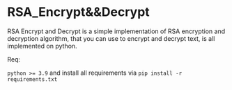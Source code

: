 # RSA_Encrypt&&Decrypt
 RSA Encrypt and Decrypt is a simple implementation of RSA encryption and decryption algorithm, 
 that you can use to encrypt and decrypt text, is all implemented on python.

 Req:

 ```python >= 3.9```
 and install all requirements via ```pip install -r requirements.txt```
